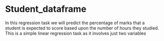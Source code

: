 # Student_dataframe
In this regression task we will predict the percentage of marks that a student is expected to score based upon the number of hours they studied. This is a simple linear regression task as it involves just two variables
